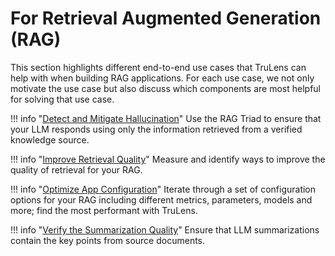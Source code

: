 
# For Retrieval Augmented Generation (RAG)

This section highlights different end-to-end use cases that TruLens can help
with when building RAG applications. For each use case, we not only motivate the
use case but also discuss which components are most helpful for solving that use
case.

!!! info "[Detect and Mitigate Hallucination](https://colab.research.google.com/github/truera/trulens/blob/main/trulens_eval/examples/quickstart/quickstart.ipynb)"
    Use the RAG Triad to ensure that your LLM responds using only the
    information retrieved from a verified knowledge source.

!!! info "[Improve Retrieval Quality](https://colab.research.google.com/github/truera/trulens/blob/main/trulens_eval/examples/expositional/frameworks/llama_index/llama_index_retrievalquality.ipynb)"
    Measure and identify ways to improve the quality of retrieval for your RAG.

!!! info "[Optimize App Configuration](https://colab.research.google.com/github/truera/trulens/blob/main/trulens_eval/examples/expositional/vector-dbs/pinecone/pinecone_evals_build_better_rags.ipynb)"
    Iterate through a set of configuration options for your RAG including different metrics, parameters, models and more; find the most performant with TruLens.

!!! info "[Verify the Summarization Quality](https://colab.research.google.com/github/truera/trulens/blob/main/trulens_eval/examples/expositional/use_cases/summarization_eval.ipynb)"
    Ensure that LLM summarizations contain the key points from source documents.
